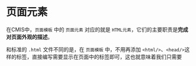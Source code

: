 # 页面元素

在CMIS中，```页面模板``` 中的 ```页面元素``` 对应的就是 ```HTML元素```，它们的主要职责是**完成对页面外观的描述**。

和标准的 ```.html``` 文件不同的是，在 ```页面模板``` 中，不用再添加 ```<html/>```、```<head/>```这样的标签，直接编写需要显示在页面中的标签即可，这也就意味着我们只需要